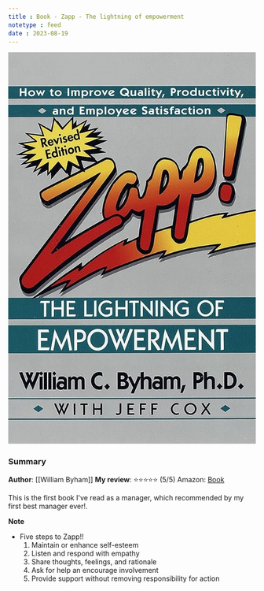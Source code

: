 ```yaml
---
title : Book - Zapp - The lightning of empowerment
notetype : feed
date : 2023-08-19
---
```


![image-of-book-zapp-the-lightning-of-empowerment](/assets/img/zapp-book.jpg)

### Summary
**Author**: [[William Byham]]
**My review**: ⭐⭐⭐⭐⭐ (5/5)
Amazon: [Book](https://www.amazon.com/Zapp-Lightning-Empowerment-Productivity-Satisfaction/dp/0449002829)

This is the first book I've read as a manager, which recommended by my first best manager ever!.

**Note**
- Five steps to Zapp!!
	1. Maintain or enhance self-esteem
	2. Listen and respond with empathy
	3. Share thoughts, feelings, and rationale
	4. Ask for help an encourage involvement
	5. Provide support without removing responsibility for action

